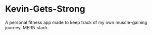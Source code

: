 # Kevin-Gets-Strong
A personal fitness app made to keep track of my own muscle-gaining journey. MERN stack.
